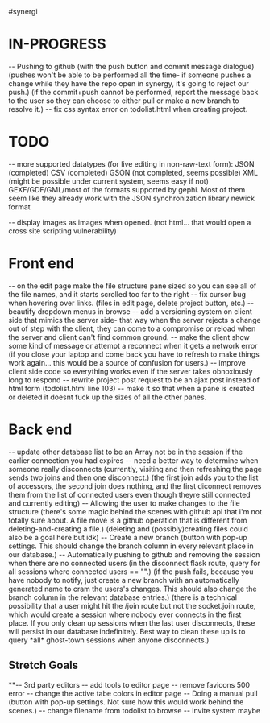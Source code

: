 #synergi
<h1>IN-PROGRESS</h1>
-- Pushing to github
	(with the push button and commit message dialogue)
	(pushes won't be able to be performed all the time- if someone pushes a change while they have the repo open in synergy, it's going to reject our push.)
	(if the commit+push cannot be performed, report the message back to the user so they can choose to either pull or make a new branch to resolve it.)
-- fix css syntax error on todolist.html when creating project. 


<!-- https://developer.github.com/v3/git/commits/#create-a-commit -->
<!-- https://developer.github.com/v3/git/refs/#update-a-reference -->

<h1>TODO</h1>

-- more supported datatypes (for live editing in non-raw-text form):
	JSON (completed)
	CSV  (completed)
	GSON (not completed, seems possible)
	XML  (might be possible under current system, seems easy if not)
	GEXF/GDF/GML/most of the formats supported by gephi. Most of them seem like they already work with the JSON synchronization library
	newick format

-- display images as images when opened. (not html... that would open a cross site scripting vulnerability)

<h1>Front end</h1>
	-- on the edit page make the file structure pane sized so you can see all of the file names, and it starts scrolled too far to the right
	-- fix cursor bug when hovering over links. (files in edit page, delete project button, etc.)
	-- beautify dropdown menus in browse
	-- add a versioning system on client side that mimics the server side- that way when the server rejects a change out of step with the client, they can come to a compromise or reload when the server and client can't find common ground.
	-- make the client show some kind of message or attempt a reconnect when it gets a network error (if you close your laptop and come back you have to refresh to make things work again... this would be a source of confusion for users.)
	-- improve client side code so everything works even if the server takes obnoxiously long to respond
	-- rewrite project post request to be an ajax post instead of html form (todolist.html line 103)
-- make it so that when a pane is created or deleted it doesnt fuck up the sizes of all the other panes.


<h1>Back end</h1>
	-- update other database list to be an Array
	 not be in the session if the earlier connection you had expires
	-- need a better way to determine when someone really disconnects
		(currently, visiting and then refreshing the page sends two joins and then one disconnect.)
		(the first join adds you to the list of accessors, the second join does nothing, and the first diconnect removes them from the list of connected users even though theyre still connected and currently editing)
	-- Allowing the user to make changes to the file structure
		(there's some magic behind the scenes with github api that i'm not totally sure about. A file move is a github operation that is different from deleting-and-creating a file.)
		(deleting and (possibly)creating files could also be a goal here but idk)
	-- Create a new branch
		(button with pop-up settings. This should change the branch column in every relevant place in our database.)
	-- Automatically pushing to github and removing the session when there are no connected users
		(in the disconnect flask route, query for all sessions where connected users == "".)
		(if the push fails, because you have nobody to notify, just create a new branch with an automatically generated name to cram the users's changes. This should also change the branch column in the relevant database entries.)
		(there is a technical possibility that a user might hit the /join route but not the socket.join route, which would create a session where nobody ever connects in the first place. If you only clean up sessions when the last user disconnects, these will persist in our database indefinitely. Best way to clean these up is to query *all* ghost-town sessions when anyone disconnects.)



<h2>Stretch Goals</h2>
**-- 3rd party editors
-- add tools to editor page
-- remove favicons 500 error
-- change the active tabe colors in editor page
-- Doing a manual pull
	(button with pop-up settings. Not sure how this would work behind the scenes.)
-- change filename from todolist to browse
-- invite system maybe